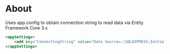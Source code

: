 ﻿# About


Uses app.config to obtain connection string to read data via Entity Framework Core 3.x

```xml
<appSettings>
    <add key="ConnectingString" value="Data Source=.\SQLEXPRESS;Initial Catalog=NorthWind2020;Integrated Security=True" />
</appSettings>
```
